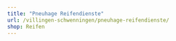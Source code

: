 ```yaml
---
title: "Pneuhage Reifendienste"
url: /villingen-schwenningen/pneuhage-reifendienste/
shop: Reifen
---
```


